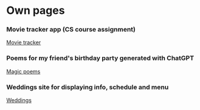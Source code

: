 # Own pages

### Movie tracker app (CS course assignment)
[Movie tracker](https://tsoha-movie-tracker.fly.dev/)

### Poems for my friend's birthday party generated with ChatGPT
[Magic poems](https://xelmas.github.io/Magic-poems/index.html)

### Weddings site for displaying info, schedule and menu
[Weddings](https://xelmas.github.io/weddings/index.html)
